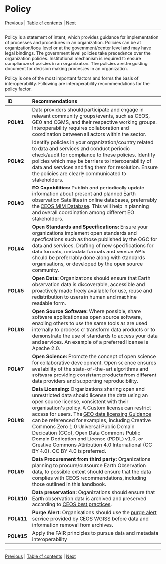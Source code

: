 # Policy

[Previous](Quality.md) | [Table of contents](README.md) | [Next](README.md)
***

Policy is a statement of intent, which provides guidance for implementation of processes and procedures in an organization. Policies can be at organization/local level or at the government/center level and may have legal bindings. The government level policies take precedence over the organization policies. Institutional mechanism is required to ensure compliance of policies in an organization. The policies are the guiding document for decision making processes in an organization.

Policy is one of the most important factors and forms the basis of interoperability. Following are interoperability recommendations for the policy factor.

| ID | Recommendations |
| :---- | :---- |
| **POL\#1**| Data providers should participate and engage in relevant community groups/events, such as CEOS, GEO and CGMS, and their respective working groups. Interoperability requires collaboration and coordination between all actors within the sector. |
| **POL\#2**| Identify policies in your organization/country related to data and services and conduct periodic check/audit for compliance to these policies. Identify policies which may be barriers to interoperability of data and services and flag them for resolution. Ensure the policies are clearly communicated to stakeholders. |
| **POL\#3** | **EO Capabilities:** Publish and periodically update information about present and planned Earth observation Satellites in online databases, preferrably the [CEOS MIM Database](https://ceos.org/mim-database). This will help in planning and overall coordination among different EO stakeholders. |
| **POL\#4** | **Open Standards and Specifications:** Ensure your organizations implement open standards and specfications such as those published by the OGC for data and services. Drafting of new specifications for data formats, metadata formats and service APIs should be preferrably done along with standards organisations, or developed by the open source community. |
| **POL\#5** | **Open Data:** Organizations should ensure that Earth observation data is discoverable, accessible and proactively made freely available for use, reuse and redistribution to users in human and machine readable form. |
| **POL\#6** | **Open Source Software:** Where possible, share software applications as open source software, enabling others to use the same tools as are used internally to process or transform data products or to demonstrate the use of standards to access your data and services. An example of a preferred license is Apache 2.0.  |
| **POL\#7** | **Open Science:** Promote the concept of open science for collaborative development. Open science ensures availability of the state-of-the-art algorithms and software providing consistent products from different data providers and supporting reproducibility. |
| **POL\#8** | **Data Licensing:** Organizations sharing open and unrestricted data should license the data using an open source license, consistent with their organisation's policy. A Custom license can restrict access for users. The [GEO data licensing Guidance](<https://gkhub.earthobservations.org/packages/p0zg8-02b56>) can be referenced for examples, including Creative Commons Zero 1.0 Universal Public Domain Dedication (CCo), Open Data Commons Public Domain Dedication and License (PDDL) v1.0, or Creative Commons Attribution 4.0 International (CC BY 4.0). CC BY 4.0 is preferred. |
| **POL\#9** | **Data Procurement from third party:** Organizations planning to procure/outsource Earth Observation data, to possible extent should ensure that the data complies with CEOS recommendations, including those outlined in this handbook.|
| **POL\#10** |**Data preservation:** Organizations should ensure that Earth observation data is archived and preserved according to [CEOS best practices](https://github.com/ceos-org/interoperability-handbook/blob/wgiss-59-discussions/Architecture.md).|
| **POL\#11** |**Purge Alert:** Organisations should use the [purge alert service](https://ceos.org/ourwork/workinggroups/wgiss/preservation/data-purge-alert/) provided by CEOS WGISS before data and information removal from archives.|
| **POL#15** | Apply the FAIR principles to pursue data and metadata interoperability |

***
[Previous](Quality.md) | [Table of contents](README.md) | [Next](README.md)
